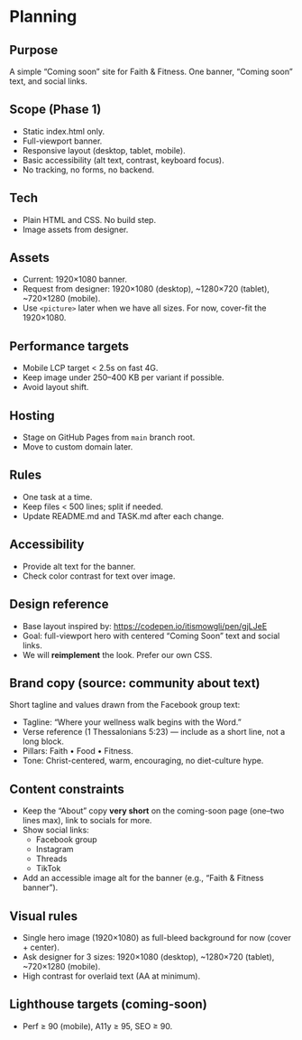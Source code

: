 # Planning

## Purpose
A simple “Coming soon” site for Faith & Fitness. One banner, “Coming soon” text, and social links.

## Scope (Phase 1)
- Static index.html only.
- Full-viewport banner.
- Responsive layout (desktop, tablet, mobile).
- Basic accessibility (alt text, contrast, keyboard focus).
- No tracking, no forms, no backend.

## Tech
- Plain HTML and CSS. No build step.
- Image assets from designer.

## Assets
- Current: 1920×1080 banner.
- Request from designer: 1920×1080 (desktop), ~1280×720 (tablet), ~720×1280 (mobile).
- Use `<picture>` later when we have all sizes. For now, cover-fit the 1920×1080.

## Performance targets
- Mobile LCP target < 2.5s on fast 4G.
- Keep image under 250–400 KB per variant if possible.
- Avoid layout shift.

## Hosting
- Stage on GitHub Pages from `main` branch root.
- Move to custom domain later.

## Rules
- One task at a time.
- Keep files < 500 lines; split if needed.
- Update README.md and TASK.md after each change.

## Accessibility
- Provide alt text for the banner.
- Check color contrast for text over image.

## Design reference
- Base layout inspired by: https://codepen.io/itismowgli/pen/gjLJeE
- Goal: full-viewport hero with centered “Coming Soon” text and social links.
- We will **reimplement** the look. Prefer our own CSS.

## Brand copy (source: community about text)
Short tagline and values drawn from the Facebook group text:
- Tagline: “Where your wellness walk begins with the Word.”
- Verse reference (1 Thessalonians 5:23) — include as a short line, not a long block.
- Pillars: Faith • Food • Fitness.
- Tone: Christ-centered, warm, encouraging, no diet-culture hype.

## Content constraints
- Keep the “About” copy **very short** on the coming-soon page (one–two lines max), link to socials for more.
- Show social links:
  - Facebook group
  - Instagram
  - Threads
  - TikTok
- Add an accessible image alt for the banner (e.g., “Faith & Fitness banner”).

## Visual rules
- Single hero image (1920×1080) as full-bleed background for now (cover + center).
- Ask designer for 3 sizes: 1920×1080 (desktop), ~1280×720 (tablet), ~720×1280 (mobile).
- High contrast for overlaid text (AA at minimum).

## Lighthouse targets (coming-soon)
- Perf ≥ 90 (mobile), A11y ≥ 95, SEO ≥ 90.
